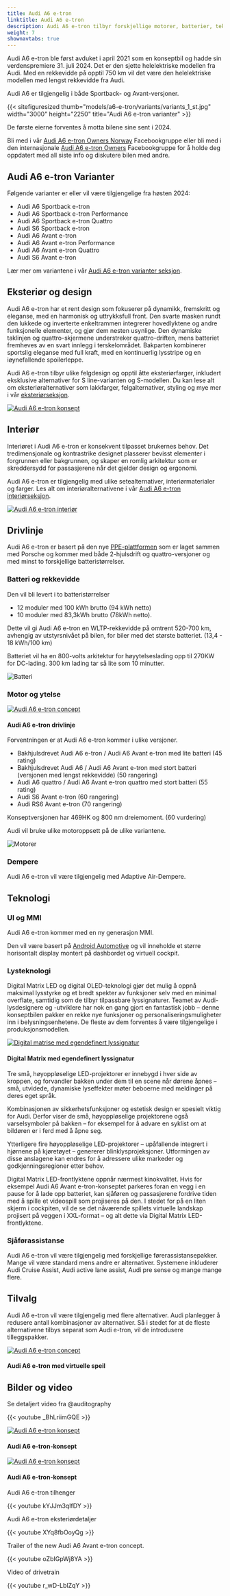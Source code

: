 ```yaml
---
title: Audi A6 e-tron
linktitle: Audi A6 e-tron
description: Audi A6 e-tron tilbyr forskjellige motorer, batterier, teknologi og designalternativer, med en rekkevidde på opptil 750 km.
weight: 7
shownavtabs: true
---
```

<!-- markdownlint-disable MD033 -->

Audi A6 e-tron ble først avduket i april 2021 som en konseptbil og hadde sin verdenspremiere 31. juli 2024. Det er den sjette helelektriske modellen fra Audi. Med en rekkevidde på opptil 750 km vil det være den helelektriske modellen med lengst rekkevidde fra Audi.

Audi A6 er tilgjengelig i både Sportback- og Avant-versjoner.

{{< sitefiguresized thumb="models/a6-e-tron/variants/variants_1_st.jpg" width="3000" height="2250" title="Audi A6 e-tron varianter" >}}

De første eierne forventes å motta bilene sine sent i 2024.

Bli med i vår [Audi A6 e-tron Owners Norway](https://www.facebook.com/groups/752306502112784) Facebookgruppe eller bli med i den internasjonale [Audi A6 e-tron Owners](https://www.facebook.com/groups/5590477234297637) Facebookgruppe for å holde deg oppdatert med all siste info og diskutere bilen med andre.

## Audi A6 e-tron Varianter

Følgende varianter er eller vil være tilgjengelige fra høsten 2024:

- Audi A6 Sportback e-tron
- Audi A6 Sportback e-tron Performance
- Audi A6 Sportback e-tron Quattro
- Audi S6 Sportback e-tron
- Audi A6 Avant e-tron
- Audi A6 Avant e-tron Performance
- Audi A6 Avant e-tron Quattro
- Audi S6 Avant e-tron

Lær mer om variantene i vår [Audi A6 e-tron varianter seksjon](variants/).

## Eksteriør og design

Audi A6 e-tron har et rent design som fokuserer på dynamikk, fremskritt og eleganse, med en harmonisk og uttrykksfull front. Den svarte masken rundt den lukkede og inverterte enkeltrammen integrerer hovedlyktene og andre funksjonelle elementer, og gjør dem nesten usynlige. Den dynamiske taklinjen og quattro-skjermene understreker quattro-driften, mens batteriet fremheves av en svart innlegg i terskelområdet. Bakparten kombinerer sportslig eleganse med full kraft, med en kontinuerlig lysstripe og en iøynefallende spoilerleppe.

Audi A6 e-tron tilbyr ulike felgdesign og opptil åtte eksteriørfarger, inkludert eksklusive alternativer for S line-varianten og S-modellen. Du kan lese alt om eksteriøralternativer som lakkfarger, felgalternativer, styling og mye mer i vår [eksteriørseksjon](exterior/).

<a href="exterior"><img src="https://media.electrichasgoneaudi.net/multimedia/models/a6-e-tron/exterior/paint/malpeloblue_4_st.jpg" class="img-fluid" alt="Audi A6 e-tron konsept" title="Audi A6 e-tron konsept"></a>

## Interiør

Interiøret i Audi A6 e-tron er konsekvent tilpasset brukernes behov. Det tredimensjonale og kontrastrike designet plasserer bevisst elementer i forgrunnen eller bakgrunnen, og skaper en romlig arkitektur som er skreddersydd for passasjerene når det gjelder design og ergonomi.

Audi A6 e-tron er tilgjengelig med ulike setealternativer, interiørmaterialer og farger. Les alt om interiøralternativene i vår [Audi A6 e-tron interiørseksjon](interior/).

<a href="interior"><img src="https://media.electrichasgoneaudi.net/multimedia/models/a6-e-tron/interior/seats/seatconfig_pwo_2_st.jpg" class="img-fluid" alt="Audi A6 e-tron interiør" title="Audi A6 e-tron interiør"></a>


## Drivlinje

Audi A6 e-tron er basert på den nye [PPE-plattformen](../../technology/bev-platforms/ppe/) som er laget sammen med Porsche og kommer med både 2-hjulsdrift og quattro-versjoner og med minst to forskjellige batteristørrelser.

### Batteri og rekkevidde

Den vil bli levert i to batteristørrelser

- 12 moduler med 100 kWh brutto (94 kWh netto)
- 10 moduler med 83,3kWh brutto (78kWh netto).

Dette vil gi Audi A6 e-tron en WLTP-rekkevidde på omtrent 520-700 km, avhengig av utstyrsnivået på bilen, for biler med det største batteriet. (13,4 - 18 kWh/100 km)

Batteriet vil ha en 800-volts arkitektur for høyytelseslading opp til 270KW for DC-lading. 300 km lading tar så lite som 10 minutter.

![Batteri](https://media.electrichasgoneaudi.net/multimedia/models/a6-e-tron/battery.png "Audi A6 e-tron batteri med 12 moduler og 100kWh brutto")

### Motor og ytelse

<figur>
    <a href="https://media.electrichasgoneaudi.net/multimedia/technology/bev-platforms/ppe/drivetrain.jpgg">
        <img src="https://media.electrichasgoneaudi.net/multimedia/technology/bev-platforms/ppe/drivetrains.jpg" class="img-fluid" alt="Audi A6 e-tron concept" title="Audi A6 e-tron concept">
    </a>
     <figcaption><h4>Audi A6 e-tron drivlinje</h4></figcaption>
</figur>

Forventningen er at Audi A6 e-tron kommer i ulike versjoner.

- Bakhjulsdrevet Audi A6 e-tron / Audi A6 Avant e-tron med lite batteri (45 rating)
- Bakhjulsdrevet Audi A6 / Audi A6 Avant e-tron med stort batteri (versjonen med lengst rekkevidde) (50 rangering)
- Audi A6 quattro / Audi A6 Avant e-tron quattro med stort batteri (55 rating)
- Audi S6 Avant e-tron (60 rangering)
- Audi RS6 Avant e-tron (70 rangering)

Konseptversjonen har 469HK og 800 nm dreiemoment. (60 vurdering)

Audi vil bruke ulike motoroppsett på de ulike variantene.

![Motorer](https://media.electrichasgoneaudi.net/multimedia/models/a6-e-tron/motors.jpg "Motorer for Audi A6 e-tron")

### Dempere

Audi A6 e-tron vil være tilgjengelig med Adaptive Air-Dempere.

## Teknologi

### UI og MMI

Audi A6 e-tron kommer med en ny generasjon MMI.

Den vil være basert på [Android Automotive](https://source.android.com/devices/automotive/start/what_automotive) og vil inneholde
et større horisontalt display montert på dashbordet og virtuell cockpit.

### Lysteknologi

Digital Matrix LED og digital OLED-teknologi gjør det mulig å oppnå maksimal lysstyrke og et bredt spekter av funksjoner selv med en minimal overflate, samtidig som de tilbyr tilpassbare lyssignaturer. Teamet av Audi-lysdesignere og -utviklere har nok en gang gjort en fantastisk jobb – denne konseptbilen pakker en rekke nye funksjoner og personaliseringsmuligheter inn i belysningsenhetene. De fleste av dem forventes å være tilgjengelige i produksjonsmodellen.

<figur>
    <a href="https://media.electrichasgoneaudi.net/multimedia/models/a6-e-tron/a6-etron-8.jpg">
        <img src="https://media.electrichasgoneaudi.net/multimedia/models/a6-e-tron/a6-etron-8s.jpg" class="img-fluid" alt="Digital matrise med egendefinert lyssignatur" title="Digital matrise med tilpasset lyssignatur">
    </a>
    <figcaption><h4>Digital Matrix med egendefinert lyssignatur</h4></figcaption>
</figur>

Tre små, høyoppløselige LED-projektorer er innebygd i hver side av kroppen, og forvandler bakken under dem til en scene når dørene åpnes – små, utvidede, dynamiske lyseffekter møter beboerne med meldinger på deres eget språk.

Kombinasjonen av sikkerhetsfunksjoner og estetisk design er spesielt viktig for Audi. Derfor viser de små, høyoppløselige projektorene også varselsymboler på bakken – for eksempel for å advare en syklist om at bildøren er i ferd med å åpne seg.

Ytterligere fire høyoppløselige LED-projektorer – upåfallende integrert i hjørnene på kjøretøyet – genererer blinklysprojeksjoner. Utformingen av disse anslagene kan endres for å adressere ulike markeder og godkjenningsregioner etter behov.

Digital Matrix LED-frontlyktene oppnår nærmest kinokvalitet. Hvis for eksempel Audi A6 Avant e-tron-konseptet parkeres foran en vegg i en pause for å lade opp batteriet, kan sjåføren og passasjerene fordrive tiden med å spille et videospill som projiseres på den. I stedet for på en liten skjerm i cockpiten, vil de se det nåværende spillets virtuelle landskap projisert på veggen i XXL-format – og alt dette via Digital Matrix LED-frontlyktene.

### Sjåførassistanse

Audi A6 e-tron vil være tilgjengelig med forskjellige førerassistansepakker. Mange vil være standard mens andre er alternativer.
Systemene inkluderer Audi Cruise Assist, Audi active lane assist, Audi pre sense og mange mange flere.

## Tilvalg

Audi A6 e-tron vil være tilgjengelig med flere alternativer. Audi planlegger å redusere antall kombinasjoner av alternativer. Så i stedet for at de fleste alternativene tilbys separat som Audi e-tron, vil de introdusere tilleggspakker.

<figur>
     <a href="https://media.electrichasgoneaudi.net/multimedia/models/a6-e-tron/a6-etron-5.jpg">
         <img src="https://media.electrichasgoneaudi.net/multimedia/models/a6-e-tron/a6-etron-5s.jpg" class="img-fluid" alt="Audi A6 e-tron concept" title="Audi A6 e- tron-konsept">
     </a>
     <figcaption><h4>Audi A6 e-tron med virtuelle speil</h4></figcaption>
</figur>

## Bilder og video

Se detaljert video fra @auditography

{{< youtube _BhLriimGQE >}}

<figur>
    <a href="https://media.electrichasgoneaudi.net/multimedia/models/a6-e-tron/a6-etron-1.jpg">
        <img src="https://media.electrichasgoneaudi.net/multimedia/models/a6-e-tron/a6-etron-1s.jpg" class="img-fluid" alt="Audi A6 e-tron konsept" title="Audi A6 e-tron konsept">
    </a>
    <figcaption><h4>Audi A6 e-tron-konsept</h4></figcaption>
</figur>

<figur>
    <a href="https://media.electrichasgoneaudi.net/multimedia/models/a6-e-tron/a6-etron-2.jpg">
        <img src="https://media.electrichasgoneaudi.net/multimedia/models/a6-e-tron/a6-etron-2s.jpg" class="img-fluid" alt="Audi A6 e-tron konsept" title="Audi A6 e-tron konsept">
    </a>
    <figcaption><h4>Audi A6 e-tron-konsept</h4></figcaption>
</figur>

Audi A6 e-tron tilhenger

{{< youtube kYJJm3qIfDY >}}

Audi A6 e-tron eksteriørdetaljer

{{< youtube XYq8fbOoyQg >}}

Trailer of the new Audi A6 Avant e-tron concept.

{{< youtube oZbIGpWj8YA >}}

Video of drivetrain

{{< youtube r_wD-LblZqY >}}

